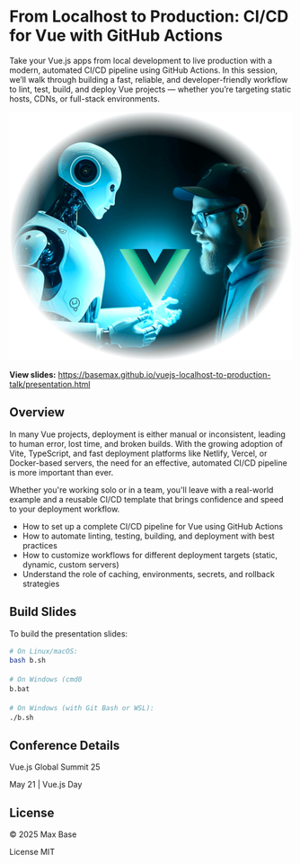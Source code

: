 # From Localhost to Production: CI/CD for Vue with GitHub Actions

Take your Vue.js apps from local development to live production with a modern, automated CI/CD pipeline using GitHub Actions. In this session, we’ll walk through building a fast, reliable, and developer-friendly workflow to lint, test, build, and deploy Vue projects — whether you’re targeting static hosts, CDNs, or full-stack environments.

[![From Localhost to Production: CI/CD for Vue with GitHub Actions](poster.png)](https://basemax.github.io/vuejs-localhost-to-production-talk/presentation.html)

**View slides:** https://basemax.github.io/vuejs-localhost-to-production-talk/presentation.html

## Overview

In many Vue projects, deployment is either manual or inconsistent, leading to human error, lost time, and broken builds. With the growing adoption of Vite, TypeScript, and fast deployment platforms like Netlify, Vercel, or Docker-based servers, the need for an effective, automated CI/CD pipeline is more important than ever.

Whether you're working solo or in a team, you'll leave with a real-world example and a reusable CI/CD template that brings confidence and speed to your deployment workflow.

- How to set up a complete CI/CD pipeline for Vue using GitHub Actions
- How to automate linting, testing, building, and deployment with best practices
- How to customize workflows for different deployment targets (static, dynamic, custom servers)
- Understand the role of caching, environments, secrets, and rollback strategies

## Build Slides

To build the presentation slides:

```bash
# On Linux/macOS:
bash b.sh

# On Windows (cmd0
b.bat

# On Windows (with Git Bash or WSL):
./b.sh
```

## Conference Details

Vue.js Global Summit 25

May 21 | Vue.js Day

## License

© 2025 Max Base

License MIT
